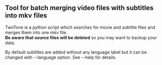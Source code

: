 
## Tool for batch merging video files with subtitles into mkv files ##

TwoTone is a python script which searches for movie and subtitle files and merges them into one mkv file.<br />
**Be aware that source files will be deleted** so you may want to backup your data.

By default subtitles are added without any language label but it can be changed with \-\-language option. See \-\-help for details.
